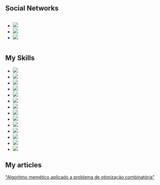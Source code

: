 
<h2> Social Networks </h2>
<div  style="display: inline-block;
      padding-right: 4px;">
  <ul>
    <li>
      <a href="https://www.facebook.com/carlosdanielpohlod"> <img src="https://img.shields.io/badge/Facebook-1877F2?style=for-the-badge&logo=facebook&logoColor=white"></a>
    </li>
    <li>
      <a href="https://www.instagram.com/carlospohlod/?hl=pt-br"> <img src="https://img.shields.io/badge/Instagram-E4405F?style=for-the-badge&logo=instagram&logoColor=white"></a>      </li>
    <li>
      <a href="https://www.linkedin.com/in/carlos-daniel-pohlod-78b86616b/"> <img src="https://img.shields.io/badge/LinkedIn-0077B5?style=for-the-badge&logo=linkedin&logoColor=white"></a>
    </li>
  </ul>
</div>
 
 <h2> My Skills </h2>
 
 <ul>
  <li>
    <img src="https://img.shields.io/badge/Node.js-43853D?style=for-the-badge&logo=node.js&logoColor=whit">
  </li>
  <li>
    <img src="https://img.shields.io/badge/Laravel-FF2D20?style=for-the-badge&logo=laravel&logoColor=white">
  </li>
  <li>
    <img src="https://img.shields.io/badge/PHP-777BB4?style=for-the-badge&logo=php&logoColor=white">
  </li>
  <li>
    <img src="https://img.shields.io/badge/C-00599C?style=for-the-badge&logo=c&logoColor=white">
  </li>
  <li>
    <img src="https://img.shields.io/badge/Python-3776AB?style=for-the-badge&logo=python&logoColor=white">
  </li>
  <li>
    <img src="https://img.shields.io/badge/JavaScript-F7DF1E?style=for-the-badge&logo=javascript&logoColor=black">
  </li>
  <li>
    <img src="https://img.shields.io/badge/Java-ED8B00?style=for-the-badge&logo=java&logoColor=white">
  </li>
  
  <li>
    <img src="https://img.shields.io/badge/Vue.js-35495E?style=for-the-badge&logo=vue.js&logoColor=4FC08D">
  </li>
  <li>
    <img src="https://img.shields.io/badge/HTML-239120?style=for-the-badge&logo=html5&logoColor=white">
  </li>
  <li>
    <img src="https://img.shields.io/badge/Bootstrap-563D7C?style=for-the-badge&logo=bootstrap&logoColor=white">
  </li>
  <li>
      <img src="https://img.shields.io/badge/MySQL-00000F?style=for-the-badge&logo=mysql&logoColor=whit"> 
  </li>
  <li>
    <img src="https://img.shields.io/badge/PostgreSQL-316192?style=for-the-badge&logo=postgresql&logoColor=white">
  </li>
  
  <li>
    <img src="https://img.shields.io/badge/MongoDB-4EA94B?style=for-the-badge&logo=mongodb&logoColor=white">
  </li>
  
  
  <li>
    <img src="https://img.shields.io/badge/SQLite-07405E?style=for-the-badge&logo=sqlite&logoColor=white">
  </li>
          
   </ul>
<h2> My articles </h2>
<a href="https://drive.google.com/file/d/15QoSYui8y6vNONl9LOnzw1ZuaY-lYvcB/view?usp=sharing"> "Algoritmo memético aplicado a problema de otimização combinatória"</a>
